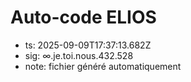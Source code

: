 # Auto-code ELIOS
- ts: 2025-09-09T17:37:13.682Z
- sig: ∞.je.toi.nous.432.528
- note: fichier généré automatiquement